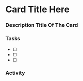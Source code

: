 # Card Title Here

### Description Title Of The Card
<!--- The "Description" section in Trello. -->

### Tasks <!-- Do not change the checkboxes in the "edit" mode. You can "check" them after you create the markdown file. -->

- [ ] <!--- Tasks are written here. The checkbox will be automatically generated. -->
- [ ] <!--- Tasks are written here. The checkbox will be automatically generated. -->
- [ ] <!--- Tasks are written here. The checkbox will be automatically generated. -->

### Activity
<!--- The "Activity" section in Trello. -->


<!--- To link issues or pull requests use the following syntax: #issue_number -->
<!--- To mention users use the following syntax: @github_username -->





<!--- QUICK MARKDOWN SYNTAX HERE -->

<!---
- Use # for headers. More # results in smaller headers.
- This *text* will be italic.
- This **text** will be bold.
- Use * for unordered lists. (* Item 1 \n tab * Item 1a)
- For links, [this is what the hyperlink will look like](This is the actual website that you want to link).
- Mention group members with @github_username.
- For emojis, :emoji_name: (For example, :+1: for the thumbs up emoji).
- For more markdown examples: https://guides.github.com/features/mastering-markdown/
